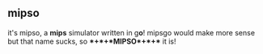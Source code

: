 ## mipso

it's mipso, a **mips** simulator written in g**o**! mipsgo would make more sense but that name sucks, so __\*+\*+\*MIPSO\*+\*+\*__ it is!
